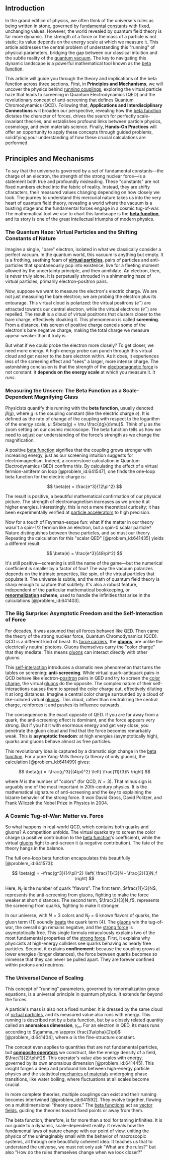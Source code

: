 ## Introduction
In the grand edifice of physics, we often think of the universe's rules as being written in stone, governed by [fundamental constants](@article_id:148280) with fixed, unchanging values. However, the world revealed by quantum field theory is far more dynamic. The strength of a force or the mass of a particle is not static; its value depends on the energy scale at which we measure it. This article addresses the central problem of understanding this "running" of physical parameters, bridging the gap between our classical intuition and the subtle reality of the [quantum vacuum](@article_id:155087). The key to navigating this dynamic landscape is a powerful mathematical tool known as the [beta function](@article_id:143265).

This article will guide you through the theory and implications of the beta function across three sections. First, in **Principles and Mechanisms**, we will uncover the physics behind [running couplings](@article_id:143778), exploring the virtual particle haze that leads to screening in Quantum Electrodynamics (QED) and the revolutionary concept of anti-screening that defines Quantum Chromodynamics (QCD). Following that, **Applications and Interdisciplinary Connections** will broaden our perspective, revealing how the [beta function](@article_id:143265) dictates the character of forces, drives the search for perfectly scale-invariant theories, and establishes profound links between particle physics, cosmology, and even materials science. Finally, **Hands-On Practices** will offer an opportunity to apply these concepts through guided problems, solidifying your understanding of how these crucial calculations are performed.

## Principles and Mechanisms

To say that the universe is governed by a set of fundamental constants—the charge of an electron, the strength of the strong nuclear force—is a statement both true and profoundly misleading. These "constants" are not fixed numbers etched into the fabric of reality. Instead, they are shifty characters, their measured values changing depending on how closely we look. The journey to understand this mercurial nature takes us into the very heart of quantum field theory, revealing a world where the vacuum is a bustling stage and the fundamental forces engage in a cosmic tug-of-war. The mathematical tool we use to chart this landscape is the **[beta function](@article_id:143265)**, and its story is one of the great intellectual triumphs of modern physics.

### The Quantum Haze: Virtual Particles and the Shifting Constants of Nature

Imagine a single, "bare" electron, isolated in what we classically consider a perfect vacuum. In the quantum world, this vacuum is anything but empty. It is a frothing, seething foam of **[virtual particles](@article_id:147465)**, pairs of particles and anti-particles that spontaneously pop into existence, live for a fleeting moment allowed by the uncertainty principle, and then annihilate. An electron, then, is never truly alone. It is perpetually shrouded in a shimmering haze of virtual particles, primarily electron-positron pairs.

Now, suppose we want to measure the electron's electric charge. We are not just measuring the bare electron; we are probing the electron plus its entourage. This virtual cloud is polarized: the virtual positrons ($e^+$) are attracted towards our central electron, while the virtual electrons ($e^-$) are repelled. The result is a cloud of virtual positrons that clusters closer to the bare charge, effectively cloaking it. This phenomenon is called **screening**. From a distance, this screen of positive charge cancels some of the electron's bare negative charge, making the total charge we measure appear weaker than it truly is.

But what if we could probe the electron more closely? To get closer, we need more energy. A high-energy probe can punch through this virtual cloud and get nearer to the bare electron within. As it does, it experiences less of the screening effect and "sees" a larger, more intense charge. The astonishing conclusion is that the strength of the [electromagnetic force](@article_id:276339) is not constant: it **depends on the energy scale** at which you measure it. It *runs*.

### Measuring the Unseen: The Beta Function as a Scale-Dependent Magnifying Glass

Physicists quantify this running with the **beta function**, usually denoted $\beta(g)$, where $g$ is the coupling constant (like the electric charge $e$). It is defined as the rate of change of the coupling with respect to the logarithm of the energy scale, $\mu$: $\beta(g) = \mu \frac{dg}{d\mu}$. Think of $\mu$ as the zoom setting on our cosmic microscope. The beta function tells us how we need to adjust our understanding of the force's strength as we change the magnification.

A positive [beta function](@article_id:143265) signifies that the coupling grows stronger with increasing energy, just as our screening intuition suggests for electromagnetism. Indeed, a cornerstone calculation in Quantum Electrodynamics (QED) confirms this. By calculating the effect of a virtual fermion-antifermion loop [@problem_id:641547], one finds the one-loop beta function for the electric charge is:

$$
\beta(e) = \frac{e^3}{12\pi^2}
$$

The result is positive, a beautiful mathematical confirmation of our physical picture. The strength of electromagnetism increases as we probe it at higher energies. Interestingly, this is not a mere theoretical curiosity; it has been experimentally verified at [particle accelerators](@article_id:148344) to high precision.

Now for a touch of Feynman-esque fun: what if the matter in our theory wasn't a spin-1/2 fermion like an electron, but a spin-0 scalar particle? Nature distinguishes between these particles, and so must our theory. Repeating the calculation for this "scalar QED" [@problem_id:641435] yields a different result:

$$
\beta(e) = \frac{e^3}{48\pi^2}
$$

It's still positive—screening is still the name of the game—but the numerical coefficient is smaller by a factor of four! The way the vacuum polarizes depends on the intrinsic properties, like spin, of the virtual particles that populate it. The universe is subtle, and the math of quantum field theory is sharp enough to capture that subtlety. It's also a robust feature, independent of the particular mathematical bookkeeping, or **[renormalization](@article_id:143007) scheme**, used to handle the infinities that arise in the calculations [@problem_id:641403].

### The Big Surprise: Asymptotic Freedom and the Self-Interaction of Force

For decades, it was assumed that all forces behaved like QED. Then came the theory of the strong nuclear force, Quantum Chromodynamics (QCD). QCD is a different kind of beast. Its [force carriers](@article_id:160940), the **[gluons](@article_id:151233)**, are unlike the electrically neutral photons. Gluons themselves carry the "color charge" that they mediate. This means [gluons](@article_id:151233) can interact directly with other gluons.

This [self-interaction](@article_id:200839) introduces a dramatic new phenomenon that turns the tables on screening: **anti-screening**. While virtual quark-antiquark pairs in QCD behave like electron-[positron](@article_id:148873) pairs in QED and try to screen the [color charge](@article_id:151430), the virtual [gluons](@article_id:151233) do the opposite. The complex nature of their self-interactions causes them to spread the color charge out, effectively diluting it at long distances. Imagine a central color charge surrounded by a cloud of like-colored virtual [gluons](@article_id:151233). This cloud, rather than neutralizing the central charge, reinforces it and pushes its influence outwards.

The consequence is the exact opposite of QED. If you are far away from a quark, the anti-screening effect is dominant, and the force appears very strong. But if you hit it with enormous energy and get very close, you penetrate the gluon cloud and find that the force becomes remarkably weak. This is **asymptotic freedom**: at high energies (asymptotically high), quarks and gluons behave almost as free particles.

This revolutionary idea is captured by a dramatic sign change in the [beta function](@article_id:143265). For a pure Yang-Mills theory (a theory of only gluons), the calculation [@problem_id:641499] gives:

$$
\beta(g) = -\frac{g^3}{(4\pi)^2} \left( \frac{11}{3}N \right)
$$

where $N$ is the number of "colors" (for QCD, $N=3$). That minus sign is arguably one of the most important in 20th-century physics. It is the mathematical signature of anti-screening and the key to explaining the bizarre behavior of the strong force. It won David Gross, David Politzer, and Frank Wilczek the Nobel Prize in Physics in 2004.

### A Cosmic Tug-of-War: Matter vs. Force

So what happens in real-world QCD, which contains both quarks and gluons? A competition unfolds. The virtual quarks try to screen the color charge (a positive contribution to the [beta function](@article_id:143265)'s coefficient), while the virtual [gluons](@article_id:151233) fight to anti-screen it (a negative contribution). The fate of the theory hangs in the balance.

The full one-loop beta function encapsulates this beautifully [@problem_id:641573]:

$$
\beta(g) = -\frac{g^3}{(4\pi)^2} \left( \frac{11}{3}N - \frac{2}{3}N_f \right)
$$

Here, $N_f$ is the number of quark "flavors". The first term, $\frac{11}{3}N$, represents the anti-screening from gluons, fighting to make the force weaker at short distances. The second term, $\frac{2}{3}N_f$, represents the screening from quarks, fighting to make it stronger.

In our universe, with $N=3$ colors and $N_f=6$ known flavors of quarks, the gluon term ($11$) soundly [beats](@article_id:191434) the quark term ($4$). The [gluons](@article_id:151233) win the tug-of-war, the overall sign remains negative, and the [strong force](@article_id:154316) is asymptotically free. This single formula miraculously explains two of the most fundamental properties of the [strong force](@article_id:154316). First, it explains why physicists at high-energy colliders see quarks behaving as nearly free particles. Second, it explains **confinement**: because the coupling grows at lower energies (longer distances), the force between quarks becomes so immense that they can never be pulled apart. They are forever confined within protons and neutrons.

### The Universal Dance of Scaling

This concept of "running" parameters, governed by renormalization group equations, is a universal principle in quantum physics. It extends far beyond the forces.

A particle's mass is also not a fixed number. It is dressed by the same cloud of [virtual particles](@article_id:147465), and its measured value also runs with energy. This running is described not by a beta function, but by a closely related quantity called an **anomalous dimension**, $\gamma_m$. For an electron in QED, its mass runs according to $\gamma_m \approx \frac{3\alpha}{2\pi}$ [@problem_id:641404], where $\alpha$ is the fine-structure constant.

The concept even applies to quantities that are not fundamental particles, but **[composite operators](@article_id:151666)** we construct, like the energy density of a field, $\frac{1}{2}\phi^2$. This operator's value also scales with energy, governed by its own anomalous dimension [@problem_id:641445]. This insight forges a deep and profound link between high-energy particle physics and the statistical [mechanics of materials](@article_id:201391) undergoing phase transitions, like water boiling, where fluctuations at all scales become crucial.

In more complete theories, multiple couplings can exist and their running becomes intertwined [@problem_id:641592]. They evolve together, flowing on a multidimensional "theory space." The [beta functions](@article_id:202210) act as [vector fields](@article_id:160890), guiding the theories toward fixed points or away from them.

The beta function, therefore, is far more than a tool for taming infinities. It is our guide to a dynamic, scale-dependent reality. It reveals how the fundamental laws of nature change with our point of view, uniting the physics of the unimaginably small with the behavior of macroscopic systems, all through one beautifully coherent idea. It teaches us that to understand the universe, we must not only ask "What are the rules?" but also "How do the rules themselves change when we look closer?"